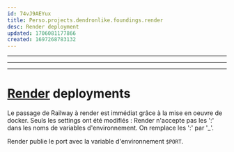 ```yaml
---
id: 74vJ9AEYux
title: Perso.projects.dendronlike.foundings.render
desc: Render deployment
updated: 1706081177866
created: 1697268783132
---
```


---

---


---
# [Render](http://Reynders.com) deployments

Le passage de Railway à render est immédiat grâce à la mise en oeuvre de docker.
Seuls les settings ont été modifiés : Render n'accepte pas les ':' dans les noms de variables d'environnement. On remplace les ':' par '_'.

Render publie le port avec la variable  d'environnement `$PORT`.
